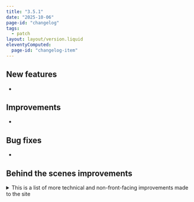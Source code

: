 ```yaml
---
title: "3.5.1"
date: "2025-10-06"
page-id: "changelog"
tags: 
  - patch
layout: layout/version.liquid
eleventyComputed:
  page-id: "changelog-item"
---
```

## New features
- 

## Improvements
- 

## Bug fixes
- 

## Behind the scenes improvements
<details>
<summary>This is a list of more technical and non-front-facing improvements made to the site</summary>

### New features / Improvements / Bug fixes
- 
</details>